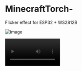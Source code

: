# MinecraftTorch-
Flicker effect for ESP32 + WS2812B

![image](https://github.com/user-attachments/assets/fd765172-7794-4722-9631-98a7ecf11943)

<video src='https://share.icloud.com/photos/068L_phzbd8_jwAmX2tndOy6w' width=180/>

Это проект переносного светильника на адресных светодиодах в стиле Майнкрафт под MicroPython для ESP32.
3D модели для печати: https://www.thingiverse.com/thing:5926805

Адаптированная схема под адресные светодиоды:
![circuit_image](https://github.com/user-attachments/assets/c3905f11-7e9a-49d1-8109-7edbc8596104)
В коде снижена частота процессора, а также включается режим глубокого сна для энергосбережения (автономности).
